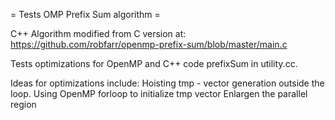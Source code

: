 = Tests OMP Prefix Sum algorithm =

C++ Algorithm modified from C version at: https://github.com/robfarr/openmp-prefix-sum/blob/master/main.c

Tests optimizations for OpenMP and C++ code prefixSum in utility.cc.

Ideas for optimizations include:
  Hoisting tmp - vector generation outside the loop.
  Using OpenMP forloop to initialize tmp vector
  Enlargen the parallel region


